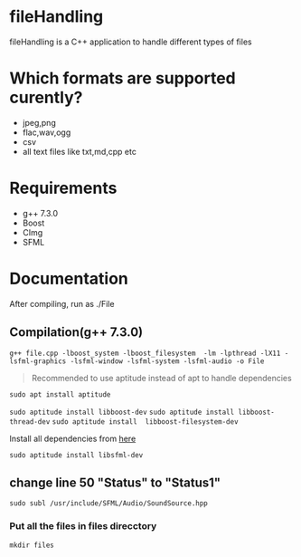 # fileHandling
fileHandling is a C++ application to handle different types of files

# Which formats are supported curently?
- jpeg,png
- flac,wav,ogg
- csv
- all text files like txt,md,cpp etc

# Requirements
- g++ 7.3.0
- Boost
- CImg 
- SFML

# Documentation
After compiling, run as ./File

## Compilation(g++ 7.3.0)
```g++ file.cpp -lboost_system -lboost_filesystem  -lm -lpthread -lX11 -lsfml-graphics -lsfml-window -lsfml-system -lsfml-audio -o File```


>Recommended to use aptitude instead of apt to handle dependencies

```sudo apt install aptitude```

```sudo aptitude install libboost-dev```
```sudo aptitude install libboost-thread-dev```
```sudo aptitude install  libboost-filesystem-dev```

Install all dependencies from [here](https://gist.github.com/NoobsArePeople2/8086528)

```sudo aptitude install libsfml-dev```

## change line 50 "Status" to "Status1"
```sudo subl /usr/include/SFML/Audio/SoundSource.hpp```

### Put all the files in files direcctory
```mkdir files```